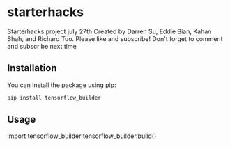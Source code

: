# starterhacks
Starterhacks project july 27th
Created by Darren Su, Eddie Bian, Kahan Shah, and Richard Tuo. Please like and subscribe! Don't forget to comment and subscribe next time
 
## Installation

You can install the package using pip:

```bash
pip install tensorflow_builder
```

## Usage
import tensorflow_builder
tensorflow_builder.build()
